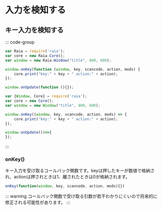 # 入力を検知する



## キー入力を検知する

::: code-group

``` js [ES5]
var Raia = require('raia');
var core = new Raia.Core();
var window = new Raia.Window("title", 800, 600);

window.onKey(function (window, key, scancode, action, mods) {
    core.print("key:" + key + " action:" + action);
});

window.onUpdate(function (){});
```

``` js [ES6]
var {Window, Core} = require('raia');
var core = new Core();
var window = new Window("title", 800, 600);

window.onKey((window, key, scancode, action, mods) => {
    core.print("key:" + key + " action:" + action);
});

window.onUpdate(()=>{
});
```

:::

### onKey()

キー入力を受け取るコールバック関数です。keyは押したキーが数値で格納され、actionは押されときは1、離されたときは0が格納されます。

```js
onKey(function(window, key, scancode, action, mods){})
```

::: warning
コールバック関数で受け取る引数が若干わかりにくいので将来的に修正される可能性があります。
:::